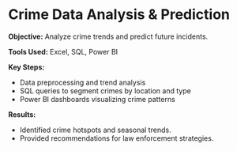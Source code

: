 # Crime Data Analysis & Prediction

**Objective:** Analyze crime trends and predict future incidents.

**Tools Used:** Excel, SQL, Power BI

**Key Steps:**
- Data preprocessing and trend analysis
- SQL queries to segment crimes by location and type
- Power BI dashboards visualizing crime patterns

**Results:**
- Identified crime hotspots and seasonal trends.
- Provided recommendations for law enforcement strategies.
